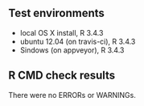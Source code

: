## Test environments
* local OS X install, R 3.4.3
* ubuntu 12.04 (on travis-ci), R 3.4.3
* Sindows (on appveyor), R 3.4.3

## R CMD check results
There were no ERRORs or WARNINGs. 
